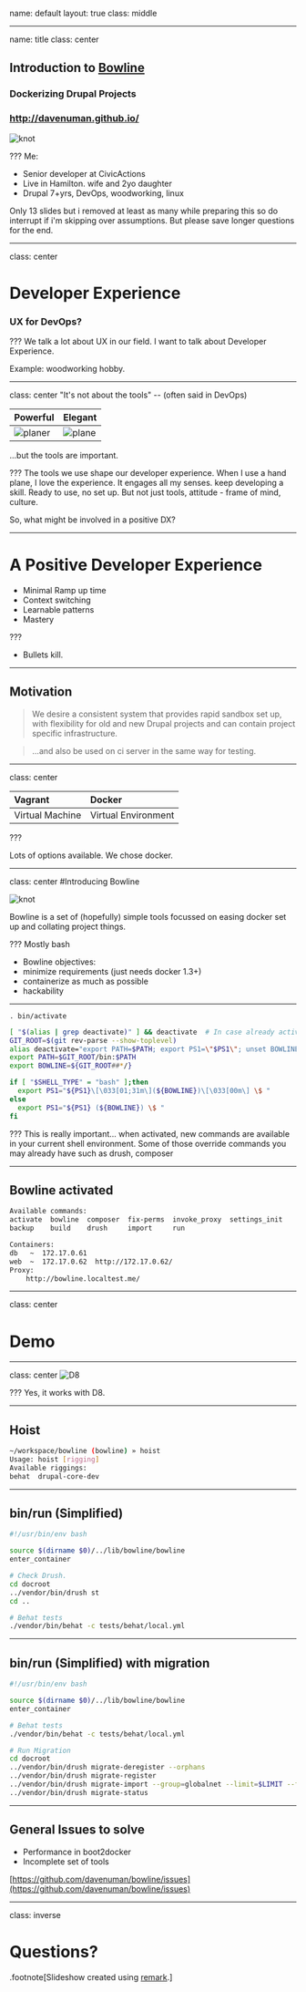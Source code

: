 name: default
layout: true
class: middle

---
name: title
class: center

## Introduction to [Bowline](https://github.com/davenuman/bowline)

### Dockerizing Drupal Projects

### http://davenuman.github.io/

![knot](images/320px-Palstek_innen.jpg)

???
Me:
- Senior developer at CivicActions
- Live in Hamilton. wife and 2yo daughter
- Drupal 7+yrs, DevOps, woodworking, linux

Only 13 slides but i removed at least as many while preparing this so do interrupt if i'm skipping over assumptions. But please save longer questions for the end.

---
class: center
# Developer Experience
### UX for DevOps?

???
We talk a lot about UX in our field. I want to talk about Developer Experience.

Example: woodworking hobby.

---
class: center
"It's not about the tools"
 -- (often said in DevOps)

| Powerful | Elegant |
|:---------|:--------|
| ![planer](images/powerplaner.jpg) | ![plane](images/handplane.jpg)  |

 ...but the tools are important.


???
The tools we use shape our developer experience.
When I use a hand plane, I love the experience.
It engages all my senses. keep developing a skill. Ready to use, no set up.
But not just tools, attitude - frame of mind, culture.

So, what might be involved in a positive DX?

---
# A Positive Developer Experience

 - Minimal Ramp up time
 - Context switching
 - Learnable patterns
 - Mastery

???
 - Bullets kill.

---
## Motivation

> We desire a consistent system that provides rapid sandbox set up,
> with flexibility for old and new Drupal projects
> and can contain project specific infrastructure.

> ...and also be used on ci server in the same way for testing.

---
class: center

| Vagrant | Docker |
|:--------|:-------|
| Virtual Machine | Virtual Environment  |

???

Lots of options available. We chose docker.

---
class: center
#Introducing Bowline

![knot](images/320px-Palstek_innen.jpg)

Bowline is a set of (hopefully) simple tools focussed on easing docker set up and collating project things.

???
Mostly bash

- Bowline objectives:
 - minimize requirements (just needs docker 1.3+)
 - containerize as much as possible
 - hackability

---
`. bin/activate`

```bash
[ "$(alias | grep deactivate)" ] && deactivate  # In case already activated.
GIT_ROOT=$(git rev-parse --show-toplevel)
alias deactivate="export PATH=$PATH; export PS1=\"$PS1\"; unset BOWLINE"
export PATH=$GIT_ROOT/bin:$PATH
export BOWLINE=${GIT_ROOT##*/}

if [ "$SHELL_TYPE" = "bash" ];then
  export PS1="${PS1}\[\033[01;31m\](${BOWLINE})\[\033[00m\] \$ "
else
  export PS1="${PS1} (${BOWLINE}) \$ "
fi
```

???
This is really important... when activated, new commands are available in your current shell environment. Some of those override commands you may already have such as drush, composer

---
## Bowline activated

```bash
Available commands:
activate  bowline  composer  fix-perms  invoke_proxy  settings_init
backup    build    drush     import     run

Containers:
db   ~  172.17.0.61
web  ~  172.17.0.62  http://172.17.0.62/
Proxy:
	http://bowline.localtest.me/
```

---
class: center

# Demo

---

class: center
![D8](images/drupal8.png)

???
Yes, it works with D8.

---
## Hoist

```bash
~/workspace/bowline (bowline) » hoist
Usage: hoist [rigging]
Available riggings:
behat  drupal-core-dev
```

---

## bin/run (Simplified)

```bash
#!/usr/bin/env bash

source $(dirname $0)/../lib/bowline/bowline
enter_container

# Check Drush.
cd docroot
../vendor/bin/drush st
cd ..

# Behat tests
./vendor/bin/behat -c tests/behat/local.yml
```

---
## bin/run (Simplified) with migration

```bash
#!/usr/bin/env bash

source $(dirname $0)/../lib/bowline/bowline
enter_container

# Behat tests
./vendor/bin/behat -c tests/behat/local.yml

# Run Migration
cd docroot
../vendor/bin/drush migrate-deregister --orphans
../vendor/bin/drush migrate-register
../vendor/bin/drush migrate-import --group=globalnet --limit=$LIMIT --force
../vendor/bin/drush migrate-status
```

---
## General Issues to solve

- Performance in boot2docker
- Incomplete set of tools

[https://github.com/davenuman/bowline/issues](https://github.com/davenuman/bowline/issues)

---
class: inverse
# Questions?
.footnote[Slideshow created using [remark](http://github.com/gnab/remark).]

